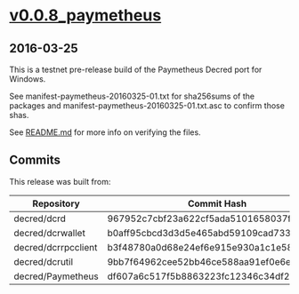 # [v0.0.8_paymetheus](https://github.com/decred/decred-binaries/releases/tag/v0.0.8_paymetheus)

## 2016-03-25

This is a testnet pre-release build of the Paymetheus Decred port for Windows.

See manifest-paymetheus-20160325-01.txt for sha256sums of the packages and
manifest-paymetheus-20160325-01.txt.asc to confirm those shas.

See [README.md](./README.md#verifying-binaries) for more info on verifying the files.

## Commits

This release was built from:

| Repository | Commit Hash |
| --- | ---- |
| decred/dcrd | 967952c7cbf23a622cf5ada5101658037f827a2f |
| decred/dcrwallet | b0aff95cbcd3d3d5e465abd59109cad733308d28 |
| decred/dcrrpcclient | b3f48780a0d68e24ef6e915e930a1c1e58b69810 |
| decred/dcrutil | 9bb7f64962cee52bb46ce588aa91ef0e6e7bb1a9 |
| decred/Paymetheus | df607a6c517f5b8863223fc12346c34df2d16266 |
